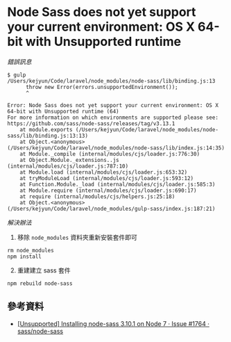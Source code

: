 # Node Sass does not yet support your current environment: OS X 64-bit with Unsupported runtime

*錯誤訊息*

```
$ gulp
/Users/kejyun/Code/laravel/node_modules/node-sass/lib/binding.js:13
      throw new Error(errors.unsupportedEnvironment());
      ^

Error: Node Sass does not yet support your current environment: OS X 64-bit with Unsupported runtime (64)
For more information on which environments are supported please see:
https://github.com/sass/node-sass/releases/tag/v3.13.1
    at module.exports (/Users/kejyun/Code/laravel/node_modules/node-sass/lib/binding.js:13:13)
    at Object.<anonymous> (/Users/kejyun/Code/laravel/node_modules/node-sass/lib/index.js:14:35)
    at Module._compile (internal/modules/cjs/loader.js:776:30)
    at Object.Module._extensions..js (internal/modules/cjs/loader.js:787:10)
    at Module.load (internal/modules/cjs/loader.js:653:32)
    at tryModuleLoad (internal/modules/cjs/loader.js:593:12)
    at Function.Module._load (internal/modules/cjs/loader.js:585:3)
    at Module.require (internal/modules/cjs/loader.js:690:17)
    at require (internal/modules/cjs/helpers.js:25:18)
    at Object.<anonymous> (/Users/kejyun/Code/laravel/node_modules/gulp-sass/index.js:187:21)
```

*解決辦法*


1. 移除 `node_modules` 資料夾重新安裝套件即可

```
rm node_modules
npm install
```

2. 重建建立 sass 套件

```
npm rebuild node-sass
```


## 參考資料
* [\[Unsupported\] Installing node-sass 3.10.1 on Node 7 · Issue \#1764 · sass/node-sass](https://github.com/sass/node-sass/issues/1764)
